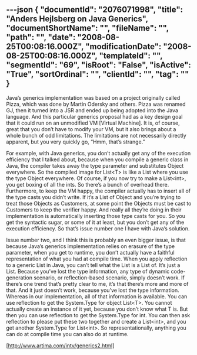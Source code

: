 ---json
{
  "documentId": "2076071998",
  "title": "Anders Hejlsberg on Java Generics",
  "documentShortName": "",
  "fileName": "",
  "path": "",
  "date": "2008-08-25T00:08:16.000Z",
  "modificationDate": "2008-08-25T00:08:16.000Z",
  "templateId": "",
  "segmentId": "69",
  "isRoot": "False",
  "isActive": "True",
  "sortOrdinal": "",
  "clientId": "",
  "tag": ""
}
---

Java’s generics implementation was based on a project originally called Pizza, which was done by Martin Odersky and others. Pizza was renamed GJ, then it turned into a JSR and ended up being adopted into the Java language. And this particular generics proposal had as a key design goal that it could run on an unmodified VM [Virtual Machine]. It is, of course, great that you don’t have to modify your VM, but it also brings about a whole bunch of odd limitations. The limitations are not necessarily directly apparent, but you very quickly go, “Hmm, that’s strange.”

For example, with Java generics, you don’t actually get any of the execution efficiency that I talked about, because when you compile a generic class in Java, the compiler takes away the type parameter and substitutes Object everywhere. So the compiled image for List&lt;T&gt; is like a List where you use the type Object everywhere. Of course, if you now try to make a List&lt;int&gt;, you get boxing of all the ints. So there’s a bunch of overhead there. Furthermore, to keep the VM happy, the compiler actually has to insert all of the type casts you didn’t write. If it’s a List of Object and you’re trying to treat those Objects as Customers, at some point the Objects must be cast to Customers to keep the verifier happy. And really all they’re doing in their implementation is automatically inserting those type casts for you. So you get the syntactic sugar, or some of it at least, but you don’t get any of the execution efficiency. So that’s issue number one I have with Java’s solution.

Issue number two, and I think this is probably an even bigger issue, is that because Java’s generics implementation relies on erasure of the type parameter, when you get to runtime, you don’t actually have a faithful representation of what you had at compile time. When you apply reflection to a generic List in Java, you can’t tell what the List is a List of. It’s just a List. Because you’ve lost the type information, any type of dynamic code-generation scenario, or reflection-based scenario, simply doesn’t work. If there’s one trend that’s pretty clear to me, it’s that there’s more and more of that. And it just doesn’t work, because you’ve lost the type information. Whereas in our implementation, all of that information is available. You can use reflection to get the System.Type for object List&lt;T&gt;. You cannot actually create an instance of it yet, because you don’t know what T is. But then you can use reflection to get the System.Type for int. You can then ask reflection to please put these two together and create a List&lt;int&gt;, and you get another System.Type for List&lt;int&gt;. So representationally, anything you can do at compile time you can also do at runtime. 

[http://www.artima.com/intv/generics2.html]
